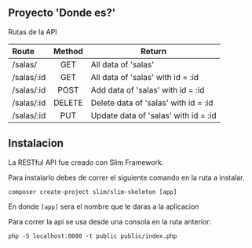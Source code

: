 ## Proyecto 'Donde es?'

Rutas de la API

| Route                                      | Method   |  Return                                |
|:-------------------------------------------|:--------:|----------------------------------------|
| /salas/                                    |  GET     | All data of 'salas'                    |
| /salas/:id                                 |  GET     | All data of 'salas' with id = :id      |
| /salas/:id                                 |  POST    | Add data of 'salas' with id = :id      |
| /salas/:id                                 |  DELETE  | Delete data of 'salas' with id = :id   |
| /salas/:id                                 |  PUT     | Update data of 'salas' with id = :id   |

## Instalacion
La RESTful API fue creado con Slim Framework.

Para instalarlo debes de correr el siguiente comando en la ruta a instalar.

    composer create-project slim/slim-skeleton [app]

En donde `[app]` sera el nombre que le daras a la aplicacion

Para correr la api se usa desde una consola en la ruta anterior:

	php -S localhost:8080 -t public public/index.php
